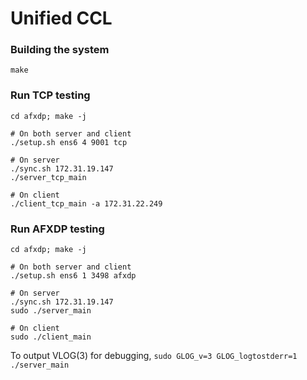 # Unified CCL

### Building the system

```
make
```

### Run TCP testing

```
cd afxdp; make -j

# On both server and client
./setup.sh ens6 4 9001 tcp

# On server
./sync.sh 172.31.19.147
./server_tcp_main

# On client
./client_tcp_main -a 172.31.22.249
```

### Run AFXDP testing

```
cd afxdp; make -j

# On both server and client
./setup.sh ens6 1 3498 afxdp

# On server
./sync.sh 172.31.19.147
sudo ./server_main

# On client
sudo ./client_main
```

To output VLOG(3) for debugging, `sudo GLOG_v=3 GLOG_logtostderr=1 ./server_main`